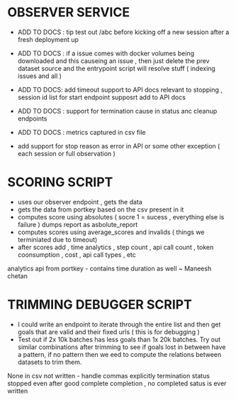 # OBSERVER SERVICE
- ADD TO DOCS : tip test out /abc before kicking off a new session after a fresh deployment up
- ADD TO DOCS : if a issue comes with docker volumes being downloaded and this causeing an issue , then just delete the prev dataset source and the entrypoint script will resolve stuff ( indexing issues and all )
- ADD TO DOCS: add timeout support to API docs relevant to stopping , session id list for start endpoint supposrt add to API docs
- ADD TO DOCS : support for termination cause in status anc cleanup endpoints
- ADD TO DOCS : metrics captured in csv file

- add support for stop reason as error in API or some other exception ( each session or full observation )

# SCORING SCRIPT
- uses our observer endpoint , gets the data
- gets the data from portkey based on the csv present in it
- computes score using absolutes ( socre 1 = sucess , everything else is failure ) dumps report as asbolute_report
- computes scores using average_scores and invalids ( things we terminiated due to timeout)
- after scores add , time analytics , step count , api call count , token coonsumption , cost , api call types , etc

analytics api from portkey - contains time duration as well ~ Maneesh chetan

# TRIMMING DEBUGGER SCRIPT
- I could write an endpoint to iterate through the entire list and then get goals that are valid and their fixed urls ( this is for debugging )
- Test out if 2x 10k batches has less goals than 1x 20k batches. Try out similar combinations after trimming to see if goals lost in between have a pattern, if no pattern then we eed to compute the relations between datasets to trim them.

None in csv not written - handle commas explicitly
termination status stopped even after good complete completion , no completed satus is ever written 
